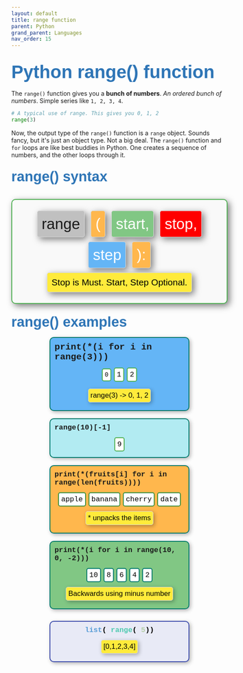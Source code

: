 ```yaml
---
layout: default
title: range function
parent: Python
grand_parent: Languages
nav_order: 15
---
```


## <span style="font-family: 'Comic Sans MS', cursive, sans-serif; color: #2E75B6; font-size: 2em;">Python range() function</span>

The `range()` function gives you a **bunch of numbers**. *An ordered bunch of numbers*. Simple series like `1, 2, 3, 4`. 

```python
# A typical use of range. This gives you 0, 1, 2 
range(3)
```

Now, the output type of the `range()` function is a `range` object. Sounds fancy, but it's just an object type. Not a big deal. The `range()` function and `for` loops are like best buddies in Python. One creates a sequence of numbers, and the other loops through it. 

### <span style="font-family: 'Comic Sans MS', cursive, sans-serif; color: #2E75B6; font-size: 2em;">range() syntax</span>

<br>
<div style="padding: 20px; border: 2px solid #4CAF50; box-shadow: 5px 5px 15px rgba(0, 0, 0, 0.5); border-radius: 10px; background-color: #f9f9f9; font-family: 'Comic Sans MS', sans-serif; text-align: center;">
    <div style="display: inline-block; padding: 10px; border: 1px solid #ddd; box-shadow: 5px 5px 15px rgba(0, 0, 0, 0.5); border-radius: 5px; background-color: #c0c0c0; margin: 5px;">
        <span style="font-size: 2.5em; color: #00000;">range</span>
    </div>
    <div style="display: inline-block; padding: 10px; border: 1px solid #ddd; box-shadow: 5px 5px 15px rgba(0, 0, 0, 0.5); border-radius: 5px; background-color: #FFB74D; margin: 5px;">
        <span style="font-size: 2.5em; color: #ffffff;">(</span>
    </div>
    <div style="display: inline-block; padding: 10px; border: 1px solid #ddd; box-shadow: 5px 5px 15px rgba(0, 0, 0, 0.5); border-radius: 5px; background-color: #81C784; margin: 5px;">
        <span style="font-size: 2.5em; color: #ffffff;">start,</span>
    </div>
    <div style="display: inline-block; padding: 10px; border: 1px solid #ddd; box-shadow: 5px 5px 15px rgba(0, 0, 0, 0.5); border-radius: 5px; background-color: #FF0000 ; margin: 5px;">
        <span style="font-size: 2.5em; color: #ffffff;">stop,</span>
    </div>
    <div style="display: inline-block; padding: 10px; border: 1px solid #ddd; box-shadow: 5px 5px 15px rgba(0, 0, 0, 0.5); border-radius: 5px; background-color: #64B5F6; margin: 5px;">
        <span style="font-size: 2.5em; color: #ffffff;">step</span>
    </div>
    <div style="display: inline-block; padding: 10px; border: 1px solid #ddd; box-shadow: 5px 5px 15px rgba(0, 0, 0, 0.5); border-radius: 5px; background-color: #FFB74D; margin: 5px;">
        <span style="font-size: 2.5em; color: #ffffff;">):</span>
    </div>
    <div style="display: inline-block; margin: 5px;display: flex; justify-content: center; align-items: center;">
    <div style="padding: 10px; border: 1px solid #ddd; box-shadow: 5px 5px 15px rgba(0, 0, 0, 0.5); border-radius: 5px; background-color: #ffeb3b;font-family: 'Comic Sans MS', sans-serif;">
        <span style="font-size: 1.5em; color: #000;">Stop is Must. Start, Step Optional.</span>
    </div>
</div>
</div>



### <span style="font-family: 'Comic Sans MS', cursive, sans-serif; color: #2E75B6; font-size: 2em;">range() examples</span>

<div style="padding: 10px; border: 2px solid #00796b; box-shadow: 3px 3px 10px rgba(0, 0, 0, 0.3); border-radius: 10px; background-color: #64B5F6; margin: 10px auto; width: 60%; margin: 0 auto; position: relative; font-family: 'Courier New', Courier, monospace;">
    <div style="margin-bottom: 10px;">
        <span style="font-size: 1.5em; font-weight: bold;">print(*(i for i in range(3)))</span>
    </div>
    <div style="display: flex; justify-content: center; align-items: center; margin-bottom: 10px;">
        <div style="padding: 5px; border: 2px solid #4CAF50; border-radius: 5px; background-color: #ffffff; margin: 3px;">
            <span style="font-size: 1em; color: #000;">0</span>
        </div>
        <div style="padding: 5px; border: 2px solid #4CAF50; border-radius: 5px; background-color: #ffffff; margin: 3px;">
            <span style="font-size: 1.2em; color: #000;">1</span>
        </div>
        <div style="padding: 5px; border: 2px solid #4CAF50; border-radius: 5px; background-color: #ffffff; margin: 3px;">
            <span style="font-size: 1.2em; color: #000;">2</span>
        </div>
    </div>
    <div style="display: flex; justify-content: center; align-items: center; margin: 5px;">
        <div style="padding: 5px; border: 1px solid #ddd; box-shadow: 3px 3px 10px rgba(0, 0, 0, 0.3); border-radius: 5px; background-color: #ffeb3b; margin: 3px;font-family: 'Comic Sans MS', sans-serif;">
            <span style="font-size: 1.2em; color: #000;">range(3) -> 0, 1, 2</span>
        </div>
    </div>
</div>

<br>

<div style="padding: 10px; border: 2px solid #00796b; box-shadow: 3px 3px 10px rgba(0, 0, 0, 0.3); border-radius: 10px; background-color: #b2ebf2; margin: 10px auto; width: 60%; margin: 0 auto; position: relative; font-family: 'Courier New', Courier, monospace;">
    <div style="margin-bottom: 10px;">
        <span style="font-size: 1.2em; font-weight: bold;">range(10)[-1]</span>
    </div>
    <div style="display: flex; justify-content: center; align-items: center;">
        <div style="padding: 5px; border: 2px solid #4CAF50; border-radius: 5px; background-color: #ffffff; margin: 3px;">
            <span style="font-size: 1.2em; color: #000;">9</span>
        </div>
    </div>
</div>

<br>

<div style="padding: 10px; border: 2px solid #00796b; box-shadow: 3px 3px 10px rgba(0, 0, 0, 0.3); border-radius: 10px; background-color: #FFB74D; margin: 10px auto; width: 60%; margin: 0 auto; position: relative; font-family: 'Courier New', Courier, monospace;">
    <div style="margin-bottom: 10px;display: flex; justify-content: center; align-items: center;">
        <span style="font-size: 1.2em; font-weight: bold;">print(*(fruits[i] for i in range(len(fruits))))</span>
    </div>
    <div style="display: flex; justify-content: center; align-items: center;">
        <div style="padding: 5px; border: 2px solid #388e3c; border-radius: 5px; background-color: #ffffff; margin: 3px;">
            <span style="font-size: 1.2em; color: #000;">apple</span>
        </div>
        <div style="padding: 5px; border: 2px solid #388e3c; border-radius: 5px; background-color: #ffffff; margin: 3px;">
            <span style="font-size: 1.2em; color: #000;">banana</span>
        </div>
        <div style="padding: 5px; border: 2px solid #388e3c; border-radius: 5px; background-color: #ffffff; margin: 3px;">
            <span style="font-size: 1.2em; color: #000;">cherry</span>
        </div>
        <div style="padding: 5px; border: 2px solid #388e3c; border-radius: 5px; background-color: #ffffff; margin: 3px;">
            <span style="font-size: 1.2em; color: #000;">date</span>
        </div>
    </div>
    <div style="display: flex; justify-content: center; align-items: center; margin: 5px;">
        <div style="padding: 5px; border: 1px solid #ddd; box-shadow: 3px 3px 10px rgba(0, 0, 0, 0.3); border-radius: 5px; background-color: #ffeb3b; margin: 3px;font-family: 'Comic Sans MS', sans-serif;">
            <span style="font-size: 1.2em; color: #000;">* unpacks the items</span>
        </div>
    </div>
</div>


<br>

<div style="padding: 10px; border: 2px solid #00796b; box-shadow: 3px 3px 10px rgba(0, 0, 0, 0.3); border-radius: 10px; background-color: #81C784; margin: 10px auto; width: 60%; margin: 0 auto; position: relative; font-family: 'Courier New', Courier, monospace;">
    <div style="margin-bottom: 10px;display: flex; justify-content: center; align-items: center;"">
        <span style="font-size: 1.2em; font-weight: bold;">print(*(i for i in range(10, 0, -2)))</span>
    </div>
    <div style="display: flex; justify-content: center; align-items: center;">
        <div style="padding: 5px; border: 2px solid #00796b; border-radius: 5px; background-color: #ffffff; margin: 3px;">
            <span style="font-size: 1.2em; color: #000;">10</span>
        </div>
        <div style="padding: 5px; border: 2px solid #00796b; border-radius: 5px; background-color: #ffffff; margin: 3px;">
            <span style="font-size: 1.2em; color: #000;">8</span>
        </div>
        <div style="padding: 5px; border: 2px solid #00796b; border-radius: 5px; background-color: #ffffff; margin: 3px;">
            <span style="font-size: 1.2em; color: #000;">6</span>
        </div>
        <div style="padding: 5px; border: 2px solid #00796b; border-radius: 5px; background-color: #ffffff; margin: 3px;">
            <span style="font-size: 1.2em; color: #000;">4</span>
        </div>
        <div style="padding: 5px; border: 2px solid #00796b; border-radius: 5px; background-color: #ffffff; margin: 3px;">
            <span style="font-size: 1.2em; color: #000;">2</span>
        </div>
    </div>
<div style="display: flex; justify-content: center; align-items: center; margin: 5px;">
<div style="padding: 5px; border: 1px solid #ddd; box-shadow: 3px 3px 10px rgba(0, 0, 0, 0.3); border-radius: 5px; background-color: #ffeb3b; margin: 3px;font-family: 'Comic Sans MS', sans-serif;">
    <span style="font-size: 1.2em; color: #000;">Backwards using minus number</span>
</div>
</div>
</div>

<br>

<div style="padding: 10px; border: 2px solid #3949ab; box-shadow: 3px 3px 10px rgba(0, 0, 0, 0.3); border-radius: 10px; background-color: #e8eaf6; margin: 10px auto; width: 60%; font-family: 'Courier New', Courier, monospace; color: #000000;">
    <div style="margin-bottom: 10px; display: flex; justify-content: center; align-items: center;">
        <span style="font-size: 1.2em; font-weight: bold;">
            <span style="color: #569CD6;">list</span>(
            <span style="color: #4EC9B0;">range</span>(
            <span style="color: #B5CEA8;">5</span>))
        </span>
    </div>
    <div style="display: flex; justify-content: center; align-items: center; margin: 5px;">
    <div style="padding: 5px; border: 1px solid #ddd; box-shadow: 3px 3px 10px rgba(0, 0, 0, 0.3); border-radius: 5px; background-color: #ffeb3b; margin: 3px;font-family: 'Comic Sans MS', sans-serif;">
        <span style="font-size: 1.2em; color: #000;">[0,1,2,3,4]</span>
    </div>
</div>
</div>


